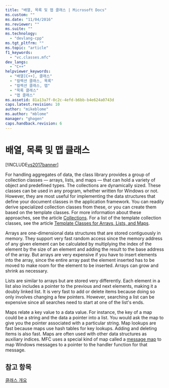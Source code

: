 ```yaml
---
title: "배열, 목록 및 맵 클래스 | Microsoft Docs"
ms.custom: ""
ms.date: "11/04/2016"
ms.reviewer: ""
ms.suite: ""
ms.technology: 
  - "devlang-cpp"
ms.tgt_pltfrm: ""
ms.topic: "article"
f1_keywords: 
  - "vc.classes.mfc"
dev_langs: 
  - "C++"
helpviewer_keywords: 
  - "배열[C++], 클래스"
  - "컬렉션 클래스, 목록"
  - "컬렉션 클래스, 맵"
  - "목록 클래스"
  - "맵 클래스"
ms.assetid: 81a13a7f-0c2c-4efd-b6bb-b4e624a0743d
caps.latest.revision: 10
author: "mikeblome"
ms.author: "mblome"
manager: "ghogen"
caps.handback.revision: 6
---
```

# 배열, 목록 및 맵 클래스
[!INCLUDE[vs2017banner](../assembler/inline/includes/vs2017banner.md)]

For handling aggregates of data, the class library provides a group of collection classes — arrays, lists, and maps — that can hold a variety of object and predefined types.  The collections are dynamically sized.  These classes can be used in any program, whether written for Windows or not.  However, they are most useful for implementing the data structures that define your document classes in the application framework.  You can readily derive specialized collection classes from these, or you can create them based on the template classes.  For more information about these approaches, see the article [Collections](../mfc/collections.md).  For a list of the template collection classes, see the article [Template Classes for Arrays, Lists, and Maps](../mfc/template-classes-for-arrays-lists-and-maps.md).  
  
 Arrays are one\-dimensional data structures that are stored contiguously in memory.  They support very fast random access since the memory address of any given element can be calculated by multiplying the index of the element by the size of an element and adding the result to the base address of the array.  But arrays are very expensive if you have to insert elements into the array, since the entire array past the element inserted has to be moved to make room for the element to be inserted.  Arrays can grow and shrink as necessary.  
  
 Lists are similar to arrays but are stored very differently.  Each element in a list also includes a pointer to the previous and next elements, making it a doubly linked list.  It is very fast to add or delete items because doing so only involves changing a few pointers.  However, searching a list can be expensive since all searches need to start at one of the list's ends.  
  
 Maps relate a key value to a data value.  For instance, the key of a map could be a string and the data a pointer into a list.  You would ask the map to give you the pointer associated with a particular string.  Map lookups are fast because maps use hash tables for key lookups.  Adding and deleting items is also fast.  Maps are often used with other data structures as auxiliary indices.  MFC uses a special kind of map called a [message map](../mfc/mapping-messages.md) to map Windows messages to a pointer to the handler function for that message.  
  
## 참고 항목  
 [클래스 개요](../mfc/class-library-overview.md)